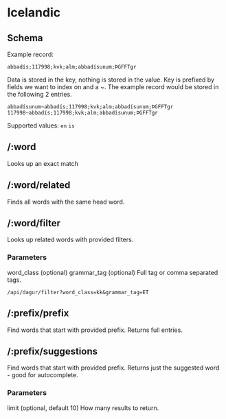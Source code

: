 # Icelandic

## Schema

Example record:

```
abbadís;117998;kvk;alm;abbadísunum;ÞGFFTgr
```

Data is stored in the key, nothing is stored in the value. Key is prefixed by fields we want to index on and a ~. The example record would be stored in the following 2 entries.

```
abbadísunum~abbadís;117998;kvk;alm;abbadísunum;ÞGFFTgr
117998~abbadís;117998;kvk;alm;abbadísunum;ÞGFFTgr
```

Supported values: `en` `is`

## /:word

Looks up an exact match

## /:word/related

Finds all words with the same head word.

## /:word/filter

Looks up related words with provided filters.

### Parameters

word_class (optional)
grammar_tag (optional) Full tag or comma separated tags.

`/api/dagur/filter?word_class=kk&grammar_tag=ET`

## /:prefix/prefix

Find words that start with provided prefix. Returns full entries.

## /:prefix/suggestions

Find words that start with provided prefix. Returns just the suggested word - good for autocomplete.

### Parameters

limit (optional, default 10) How many results to return.



